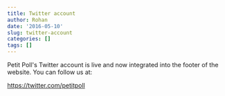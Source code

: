 ```yaml
---
title: Twitter account
author: Rohan
date: '2016-05-10'
slug: twitter-account
categories: []
tags: []
---
```


Petit Poll's Twitter account is live and now integrated into the footer of the website. You can follow us at:

https://twitter.com/petitpoll

